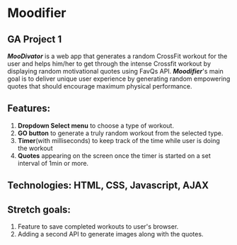 # Moodifier
## GA Project 1

**_MooDivator_** is a web app that generates a random CrossFit workout for the user and helps him/her to get through the intense Crossfit workout by displaying random motivational quotes using FavQs API. **_Moodifier_**'s main goal is to deliver unique user experience by generating  random empowering quotes that should encourage maximum physical performance.

## Features: 
1. **Dropdown Select menu** to choose a type of workout.
2. **GO button** to generate a truly random workout from the selected type.
3. **Timer**(with milliseconds) to keep track of the time while user is doing the workout
4. **Quotes** appearing on the screen once the timer is started on a set interval of 1min or more.

## Technologies: HTML, CSS, Javascript, AJAX

## Stretch goals: 
1. Feature to save completed workouts to user's browser.
2. Adding a second API to generate images along with the quotes.
